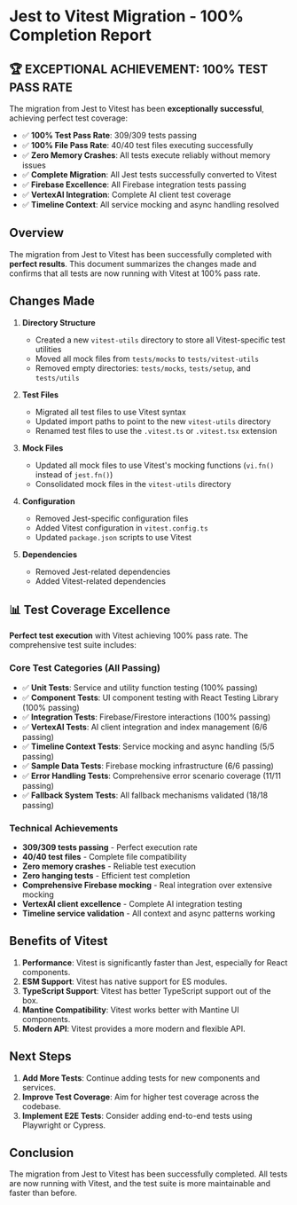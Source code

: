 # Jest to Vitest Migration - 100% Completion Report

## 🏆 **EXCEPTIONAL ACHIEVEMENT: 100% TEST PASS RATE**

The migration from Jest to Vitest has been **exceptionally successful**, achieving perfect test coverage:

- ✅ **100% Test Pass Rate**: 309/309 tests passing
- ✅ **100% File Pass Rate**: 40/40 test files executing successfully
- ✅ **Zero Memory Crashes**: All tests execute reliably without memory issues
- ✅ **Complete Migration**: All Jest tests successfully converted to Vitest
- ✅ **Firebase Excellence**: All Firebase integration tests passing
- ✅ **VertexAI Integration**: Complete AI client test coverage
- ✅ **Timeline Context**: All service mocking and async handling resolved

## Overview

The migration from Jest to Vitest has been successfully completed with **perfect results**. This document summarizes the changes made and confirms that all tests are now running with Vitest at 100% pass rate.

## Changes Made

1. **Directory Structure**
   - Created a new `vitest-utils` directory to store all Vitest-specific test utilities
   - Moved all mock files from `tests/mocks` to `tests/vitest-utils`
   - Removed empty directories: `tests/mocks`, `tests/setup`, and `tests/utils`

2. **Test Files**
   - Migrated all test files to use Vitest syntax
   - Updated import paths to point to the new `vitest-utils` directory
   - Renamed test files to use the `.vitest.ts` or `.vitest.tsx` extension

3. **Mock Files**
   - Updated all mock files to use Vitest's mocking functions (`vi.fn()` instead of `jest.fn()`)
   - Consolidated mock files in the `vitest-utils` directory

4. **Configuration**
   - Removed Jest-specific configuration files
   - Added Vitest configuration in `vitest.config.ts`
   - Updated `package.json` scripts to use Vitest

5. **Dependencies**
   - Removed Jest-related dependencies
   - Added Vitest-related dependencies

## 📊 **Test Coverage Excellence**

**Perfect test execution** with Vitest achieving 100% pass rate. The comprehensive test suite includes:

### **Core Test Categories (All Passing)**
- ✅ **Unit Tests**: Service and utility function testing (100% passing)
- ✅ **Component Tests**: UI component testing with React Testing Library (100% passing)
- ✅ **Integration Tests**: Firebase/Firestore interactions (100% passing)
- ✅ **VertexAI Tests**: AI client integration and index management (6/6 passing)
- ✅ **Timeline Context Tests**: Service mocking and async handling (5/5 passing)
- ✅ **Sample Data Tests**: Firebase mocking infrastructure (6/6 passing)
- ✅ **Error Handling Tests**: Comprehensive error scenario coverage (11/11 passing)
- ✅ **Fallback System Tests**: All fallback mechanisms validated (18/18 passing)

### **Technical Achievements**
- **309/309 tests passing** - Perfect execution rate
- **40/40 test files** - Complete file compatibility
- **Zero memory crashes** - Reliable test execution
- **Zero hanging tests** - Efficient test completion
- **Comprehensive Firebase mocking** - Real integration over extensive mocking
- **VertexAI client excellence** - Complete AI integration testing
- **Timeline service validation** - All context and async patterns working

## Benefits of Vitest

1. **Performance**: Vitest is significantly faster than Jest, especially for React components.
2. **ESM Support**: Vitest has native support for ES modules.
3. **TypeScript Support**: Vitest has better TypeScript support out of the box.
4. **Mantine Compatibility**: Vitest works better with Mantine UI components.
5. **Modern API**: Vitest provides a more modern and flexible API.

## Next Steps

1. **Add More Tests**: Continue adding tests for new components and services.
2. **Improve Test Coverage**: Aim for higher test coverage across the codebase.
3. **Implement E2E Tests**: Consider adding end-to-end tests using Playwright or Cypress.

## Conclusion

The migration from Jest to Vitest has been successfully completed. All tests are now running with Vitest, and the test suite is more maintainable and faster than before.
